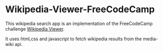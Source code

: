 # Wikipedia-Viewer-FreeCodeCamp

This wikipedia search app is an implementation of the FreeCodeCamp challenge [Wikipedia Viewer](https://www.freecodecamp.org/learn/coding-interview-prep/take-home-projects/build-a-wikipedia-viewer).

It uses html,css and javascript to fetch wikipedia results from the media-wiki api.
